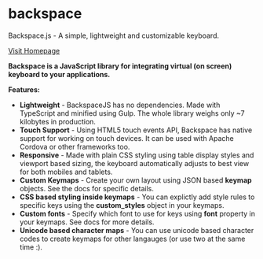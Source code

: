 # backspace
Backspace.js - A simple, lightweight and customizable keyboard.

[Visit Homepage](https://stricode.github.io/backspace)

**Backspace is a JavaScript library for integrating virtual (on screen) keyboard to your applications.**

**Features:**

* **Lightweight** - BackspaceJS has no dependencies. Made with TypeScript and minified using Gulp. The whole library weighs only ~7 kilobytes in production.
* **Touch Support** - Using HTML5 touch events API, Backspace has native support for working on touch devices. It can be used with Apache Cordova or other frameworks too.
* **Responsive** - Made with plain CSS styling using table display styles and viewport based sizing, the keyboard automatically adjusts to best view for both mobiles and tablets.
* **Custom Keymaps** - Create your own layout using JSON based **keymap** objects. See the docs for specific details.
* **CSS based styling inside keymaps** - You can explictly add style rules to specific keys using the **custom_styles** object in your keymaps.
*  **Custom fonts** - Specify which font to use for keys using **font** property in your keymaps. See docs for more details.
* **Unicode based character maps** - You can use unicode based character codes to create keymaps for other langauges (or use two at the same time :).

